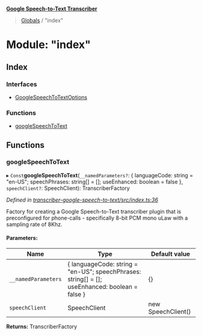**[Google Speech-to-Text Transcriber](../README.md)**

> [Globals](../README.md) / "index"

# Module: "index"

## Index

### Interfaces

* [GoogleSpeechToTextOptions](../interfaces/_index_.googlespeechtotextoptions.md)

### Functions

* [googleSpeechToText](_index_.md#googlespeechtotext)

## Functions

### googleSpeechToText

▸ `Const`**googleSpeechToText**(`__namedParameters?`: { languageCode: string = "en-US"; speechPhrases: string[] = []; useEnhanced: boolean = false }, `speechClient?`: SpeechClient): TranscriberFactory

*Defined in [transcriber-google-speech-to-text/src/index.ts:36](https://github.com/SketchingDev/ivr-tester/blob/3b9838d/packages/transcriber-google-speech-to-text/src/index.ts#L36)*

Factory for creating a Google Speech-to-Text transcriber plugin that is preconfigured for
phone-calls - specifically 8-bit PCM mono uLaw with a sampling rate of 8Khz.

#### Parameters:

Name | Type | Default value |
------ | ------ | ------ |
`__namedParameters` | { languageCode: string = "en-US"; speechPhrases: string[] = []; useEnhanced: boolean = false } | {} |
`speechClient` | SpeechClient | new SpeechClient() |

**Returns:** TranscriberFactory
